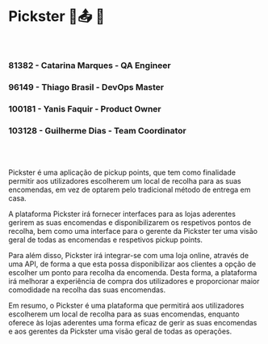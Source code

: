 # Pickster :round_pushpin::outbox_tray: :gift: 

<br>

### 81382 - Catarina Marques - QA Engineer
### 96149 - Thiago Brasil - DevOps Master
### 100181 - Yanis Faquir - Product Owner 
### 103128 - Guilherme Dias - Team Coordinator

<br>
<br>

<p> Pickster é uma aplicação de pickup points, que tem como finalidade permitir aos utilizadores escolherem um local de recolha para as suas encomendas, em vez de optarem pelo tradicional método de entrega em casa. <br>
<p> A plataforma Pickster irá fornecer interfaces para as lojas aderentes gerirem as suas encomendas e disponibilizarem os respetivos pontos de recolha, bem como uma interface para o gerente da Pickster ter uma visão geral de todas as encomendas e respetivos pickup points. <br>
<p> Para além disso, Pickster irá integrar-se com uma loja online, através de uma API, de forma a que esta possa disponibilizar aos clientes a opção de escolher um ponto para recolha da encomenda. Desta forma, a plataforma irá melhorar a experiência de compra dos utilizadores e proporcionar maior comodidade na recolha das suas encomendas. <br>

<p> Em resumo, o Pickster é uma plataforma que permitirá aos utilizadores escolherem um local de recolha para as suas encomendas, enquanto oferece às lojas aderentes uma forma eficaz de gerir as suas encomendas e aos gerentes da Pickster uma visão geral de todas as operações. <br>
